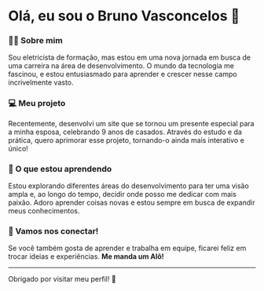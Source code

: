# Olá, eu sou o **Bruno Vasconcelos** 👋

### 👷‍♂️ Sobre mim
Sou eletricista de formação, mas estou em uma nova jornada em busca de uma carreira na área de desenvolvimento. O mundo da tecnologia me fascinou, e estou entusiasmado para aprender e crescer nesse campo incrivelmente vasto.

### 💻 Meu projeto
Recentemente, desenvolvi um site que se tornou um presente especial para a minha esposa, celebrando 9 anos de casados. Através do estudo e da prática, quero aprimorar esse projeto, tornando-o ainda mais interativo e único!

### 🌱 O que estou aprendendo
Estou explorando diferentes áreas do desenvolvimento para ter uma visão ampla e, ao longo do tempo, decidir onde posso me dedicar com mais paixão. Adoro aprender coisas novas e estou sempre em busca de expandir meus conhecimentos.

### 🤝 Vamos nos conectar!
Se você também gosta de aprender e trabalha em equipe, ficarei feliz em trocar ideias e experiências. **Me manda um Alô!** 

---

Obrigado por visitar meu perfil! 🚀
